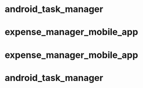 # android_task_manager
# expense_manager_mobile_app
# expense_manager_mobile_app
# android_task_manager
